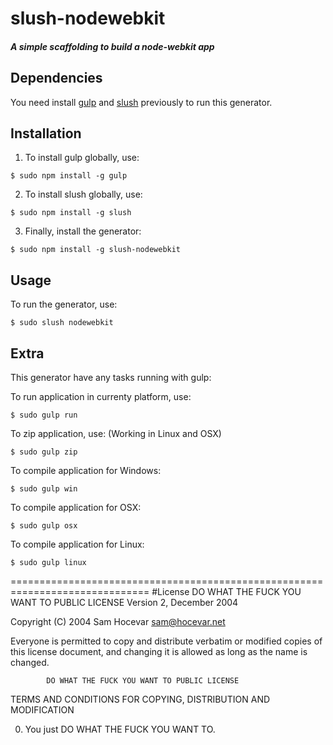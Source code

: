 # slush-nodewebkit

##### A simple scaffolding to build a node-webkit app


## Dependencies

You need install [gulp](http://gulpjs.com/) and [slush](http://slushjs.github.io/#/) previously to run this generator.

## Installation

1) To install gulp globally, use:

```
$ sudo npm install -g gulp
```

2) To install slush globally, use:

```
$ sudo npm install -g slush
```

3) Finally, install the generator:

```
$ sudo npm install -g slush-nodewebkit
```

## Usage

To run the generator, use:

```
$ sudo slush nodewebkit
```

## Extra
This generator have any tasks running with gulp:

To run application in currenty platform, use:

```
$ sudo gulp run
```

To zip application, use: (Working in Linux and OSX)

```
$ sudo gulp zip
```

To compile application for Windows:

```
$ sudo gulp win
```

To compile application for OSX:

```
$ sudo gulp osx
```

To compile application for Linux:

```
$ sudo gulp linux
```








==============================================================================
#License
DO WHAT THE FUCK YOU WANT TO PUBLIC LICENSE
                    Version 2, December 2004

 Copyright (C) 2004 Sam Hocevar <sam@hocevar.net>

 Everyone is permitted to copy and distribute verbatim or modified
 copies of this license document, and changing it is allowed as long
 as the name is changed.

            DO WHAT THE FUCK YOU WANT TO PUBLIC LICENSE
   TERMS AND CONDITIONS FOR COPYING, DISTRIBUTION AND MODIFICATION

  0. You just DO WHAT THE FUCK YOU WANT TO.
